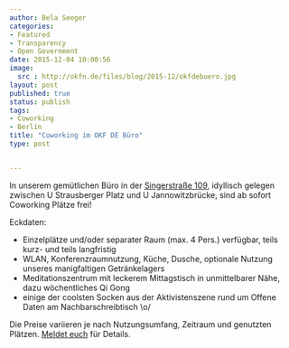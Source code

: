 ```yaml
---
author: Bela Seeger
categories:
- Featured
- Transparency
- Open Government
date: 2015-12-04 10:00:56
image: 
  src : http://okfn.de/files/blog/2015-12/okfdebuero.jpg
layout: post
published: true
status: publish
tags:
- Coworking
- Berlin
title: "Coworking im OKF DE Büro"
type: post


---
```


In unserem gemütlichen Büro in der [Singerstraße 109](http://www.openstreetmap.org/node/3662096773), idyllisch gelegen zwischen U Strausberger Platz und U Jannowitzbrücke, sind ab sofort Coworking Plätze frei!  

Eckdaten:
- Einzelplätze und/oder separater Raum (max. 4 Pers.) verfügbar, teils kurz- und teils langfristig 
- WLAN, Konferenzraumnutzung, Küche, Dusche, optionale Nutzung unseres manigfaltigen Getränkelagers
- Meditationszentrum mit leckerem Mittagstisch in unmittelbarer Nähe, dazu wöchentliches Qi Gong
- einige der coolsten Socken aus der Aktivistenszene rund um Offene Daten am Nachbarschreibtisch \o/

Die Preise variieren je nach Nutzungsumfang, Zeitraum und genutzten Plätzen. [Meldet euch](mailto:info@okfn.de) für Details.